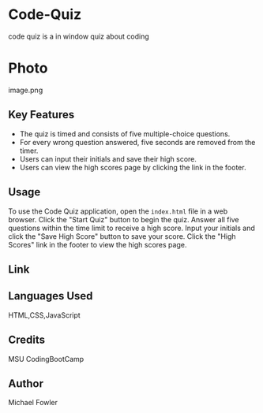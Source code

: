 # Code-Quiz
code quiz is a in window quiz about coding 
# Photo
image.png

## Key Features

- The quiz is timed and consists of five multiple-choice questions.
- For every wrong question answered, five seconds are removed from the timer.
- Users can input their initials and save their high score.
- Users can view the high scores page by clicking the link in the footer.

## Usage

To use the Code Quiz application, open the `index.html` file in a web browser. Click the "Start Quiz" button to begin the quiz. Answer all five questions within the time limit to receive a high score. Input your initials and click the "Save High Score" button to save your score. Click the "High Scores" link in the footer to view the high scores page.

## Link


## Languages Used
HTML,CSS,JavaScript

## Credits
MSU CodingBootCamp

## Author 
Michael Fowler

